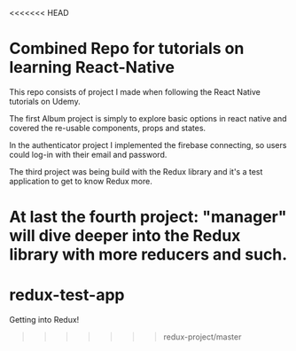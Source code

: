 <<<<<<< HEAD
# Combined Repo for tutorials on learning React-Native
This repo consists of project I made when following the React Native tutorials on Udemy.

The first Album project is simply to explore basic options in react native and covered the re-usable components, props and states.

In the authenticator project I implemented the firebase connecting, so users could log-in with their email and password.

The third project was being build with the Redux library and it's a test application to get to know Redux more.

At last the fourth project: "manager" will dive deeper into the Redux library with more reducers and such.
=======
# redux-test-app
Getting into Redux!
>>>>>>> redux-project/master
